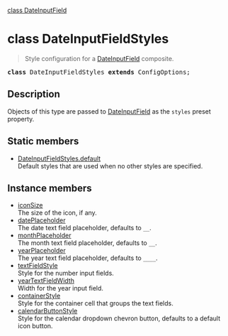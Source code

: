 [class DateInputField](DateInputField.md)

# class DateInputFieldStyles

> Style configuration for a [DateInputField](DateInputField.md) composite.

<pre class="docgen_signature"><b>class</b> DateInputFieldStyles <b>extends</b> ConfigOptions;</pre>

## Description

Objects of this type are passed to [DateInputField](DateInputField.md) as the `styles` preset property.

## Static members

- [<!--{ref:property}-->DateInputFieldStyles.default](DateInputFieldStyles_default.md) <!--{refchip:static}-->\
    Default styles that are used when no other styles are specified.

## Instance members

- [<!--{ref:property}-->iconSize](DateInputFieldStyles_iconSize.md) \
    The size of the icon, if any.
- [<!--{ref:property}-->datePlaceholder](DateInputFieldStyles_datePlaceholder.md) \
    The date text field placeholder, defaults to `__`.
- [<!--{ref:property}-->monthPlaceholder](DateInputFieldStyles_monthPlaceholder.md) \
    The month text field placeholder, defaults to `__`.
- [<!--{ref:property}-->yearPlaceholder](DateInputFieldStyles_yearPlaceholder.md) \
    The year text field placeholder, defaults to `____`.
- [<!--{ref:property}-->textFieldStyle](DateInputFieldStyles_textFieldStyle.md) \
    Style for the number input fields.
- [<!--{ref:property}-->yearTextFieldWidth](DateInputFieldStyles_yearTextFieldWidth.md) \
    Width for the year input field.
- [<!--{ref:property}-->containerStyle](DateInputFieldStyles_containerStyle.md) \
    Style for the container cell that groups the text fields.
- [<!--{ref:property}-->calendarButtonStyle](DateInputFieldStyles_calendarButtonStyle.md) \
    Style for the calendar dropdown chevron button, defaults to a default icon button.